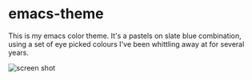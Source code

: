 emacs-theme
===========

This is my emacs color theme. It's a pastels on slate blue combination, using a set of eye picked colours I've been whittling away at for several years.

![screen shot](https://raw.github.com/cmstrickland/emacs-theme/master/screenshot-1.png "recent screen shot")